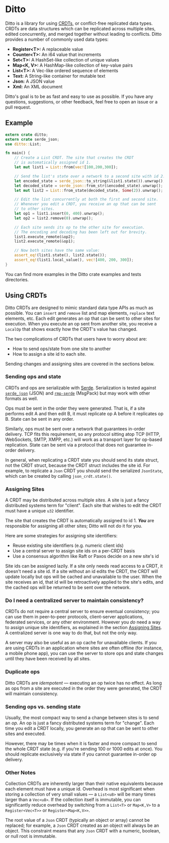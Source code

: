 # Ditto

Ditto is a library for using [CRDTs](https://en.wikipedia.org/wiki/Conflict-free_replicated_data_type),
or conflict-free replicated data types. CRDTs are data structures
which can be replicated across multiple sites, edited concurrently,
and merged together without leading to conflicts. Ditto provides
a number of commonly used data types:

* **Register\<T\>:** A replaceable value
* **Counter\<T\>:** An i64 value that increments
* **Set\<T\>:** A HashSet-like collection of unique values
* **Map\<K, V\>:** A HashMap-like collection of key-value pairs
* **List\<T\>:** A Vec-like ordered sequence of elements
* **Text:** A String-like container for mutable text
* **Json:** A JSON value
* **Xml:** An XML document

Ditto's goal is to be as fast and easy to use as possible. If you have any
questions, suggestions, or other feedback, feel free to open an issue
or a pull request.

## Example

```rust
extern crate ditto;
extern crate serde_json;
use ditto::List;

fn main() {
    // Create a List CRDT. The site that creates the CRDT
    // is automatically assigned id 1.
    let mut list1 = List::from(vec![100,200,300]);

    // Send the list's state over a network to a second site with id 2.
    let encoded_state = serde_json::to_string(&list1.state()).unwrap();
    let decoded_state = serde_json::from_str(&encoded_state).unwrap();
    let mut list2 = List::from_state(decoded_state, Some(2)).unwrap();

    // Edit the list concurrently at both the first and second site.
    // Whenever you edit a CRDT, you receive an op that can be sent
    // to other sites.
    let op1 = list1.insert(0, 400).unwrap();
    let op2 = list2.remove(0).unwrap();

    // Each site sends its op to the other site for execution.
    // The encoding and decoding has been left out for brevity.
    list1.execute_remote(&op2);
    list2.execute_remote(&op1);

    // Now both sites have the same value:
    assert_eq!(list1.state(), list2.state());
    assert_eq!(list1.local_value(), vec![400, 200, 300]);
}
```

You can find more examples in the Ditto crate examples and tests directories.

## Using CRDTs

Ditto CRDTs are designed to mimic standard data type APIs as much
as possible. You can `insert` and `remove` list and map
elements, `replace` text elements, etc. Each edit generates an op
that can be sent to other sites for execution. When you execute an
op sent from another site, you receive a `LocalOp` that shows
exactly how the CRDT's value has changed.

The two complications of CRDTs that users have to worry about are:

  * How to send ops/state from one site to another
  * How to assign a site id to each site.

Sending changes and assigning sites are covered in the sections below.

### Sending ops and state

CRDTs and ops are serializable with [Serde](https://serde.rs).
Serialization is tested against [`serde_json`](https://github.com/serde-rs/json)
(JSON) and [`rmp-serde`](https://github.com/3Hren/msgpack-rust)
(MsgPack) but may work with other formats as well.

Ops must be sent in the order they were generated. That is, if
a site performs edit A and then edit B, it must replicate op A before
it replicates op B. State can be sent in any order.

Similarly, ops must be sent over a network that guarantees in-order
delivery. TCP fits this requirement, so any protocol sitting atop
TCP (HTTP, WebSockets, SMTP, XMPP, etc.) will work as a transport
layer for op-based replication. State can be sent via a protocol
that does not guarantee in-order delivery.

In general, when replicating a CRDT state you should send its
state struct, not the CRDT struct, because the CRDT struct includes
the site id. For example, to replicate a
`Json` CRDT you should send the serialized `JsonState`, which
can be created by calling `json_crdt.state()`.

### Assigning Sites

A CRDT may be distributed across multiple *sites*. A site is
just a fancy distributed systems term for "client". Each
site that wishes to edit the CRDT must have a unique `u32`
identifier.

The site that creates the CRDT is automatically assigned to
id 1. ***You*** are responsible for assigning all other sites;
Ditto will not do it for you.

Here are some strategies for assigning site identifiers:

* Reuse existing site identifiers (e.g. numeric client ids)
* Use a central server to assign site ids on a per-CRDT basis
* Use a consensus algorithm like Raft or Paxos decide on a new site's id

Site ids can be assigned lazily. If a site only needs read access
to a CRDT, it doesn't need a site id. If a site without an id edits
the CRDT, the CRDT will update locally but ops will be cached and
unavailable to the user. When the site receives an id, that id
will be retroactively applied to the site's edits, and the cached ops
will be returned to be sent over the network.

### Do I need a centralized server to maintain consistency?

CRDTs do not require a central server to ensure eventual
consistency; you can use them in peer-to-peer protocols,
client-server applications, federated services, or any other
environment. However you *do* need a way to assign unique site
identifiers, as explained in the section [Assigning Sites](#assigning-sites).
A centralized server is one way to do that, but not the only way.

A server may also be useful as an op cache for unavailable
clients. If you are using CRDTs in an application where sites are
often offline (for instance, a mobile phone app), you can use
the server to store ops and state changes until they have been
received by all sites.

### Duplicate ops

Ditto CRDTs are *idempotent* — executing an op twice
has no effect. As long as ops from a site are executed in
the order they were generated, the CRDT will maintain consistency.

### Sending ops vs. sending state

Usually, the most compact way to send a change between sites
is to send an *op*. An op is just a fancy distributed systems
term for "change". Each time you edit a CRDT locally, you generate
an op that can be sent to other sites and executed.

However, there may be times when it is faster and more compact
to send the whole CRDT state (e.g. if you're sending 100 or 1000
edits at once). You should replicate exclusively via state if you
cannot guarantee in-order op delivery.

### Other Notes

Collection CRDTs are inherently larger than their native equivalents
because each element must have a unique id. Overhead is most
significant when storing a collection of very small values — a `List<u8>`
will be many times larger than a `Vec<u8>`. If the collection itself
is immutable, you can significantly reduce overhead by switching from
a `List<T>` or `Map<K,V>` to a `Register<Vec<T>>` or `Register<Map<K,V>>`.

The root value of a `Json` CRDT (typically an object or array) cannot
be replaced; for example, a `Json` CRDT created as an object will always
be an object. This constraint means that any `Json` CRDT with a numeric,
boolean, or null root is immutable.


